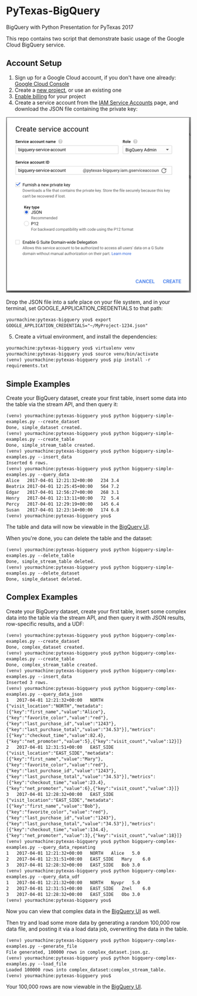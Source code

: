 # PyTexas-BigQuery
BigQuery with Python Presentation for PyTexas 2017

This repo contains two script that demonstrate basic usage of the Google Cloud BigQuery service.

## Account Setup

1. Sign up for a Google Cloud account, if you don't have one already: [Google Cloud Console](https://console.cloud.google.com/)
2. Create a [new project](https://console.cloud.google.com/cloud-resource-manager), or use an existing one
3. [Enable billing](https://support.google.com/cloud/answer/6293499#enable-billing) for your project
4. Create a service account from the [IAM Service Accounts](https://console.cloud.google.com/iam-admin/serviceaccounts/project) page, and download the JSON file containing the private key:

![IAM Service Account Screen](/images/iam_add_service_account.png?raw=true)

Drop the JSON file into a safe place on your file system, and in your terminal, set GOOGLE_APPLICATION_CREDENTIALS to that path:

```
yourmachine:pytexas-bigquery you$ export GOOGLE_APPLICATION_CREDENTIALS="~/MyProject-1234.json"
```

5.  Create a virtual environment, and install the dependencies:

```
yourmachine:pytexas-bigquery you$ virtualenv venv
yourmachine:pytexas-bigquery you$ source venv/bin/activate
(venv) yourmachine:pytexas-bigquery you$ pip install -r requirements.txt
```

## Simple Examples

Create your BigQuery dataset, create your first table, insert some data into the table via the stream API, and then query it:

```
(venv) yourmachine:pytexas-bigquery you$ python bigquery-simple-examples.py --create_dataset
Done, simple_dataset created.
(venv) yourmachine:pytexas-bigquery you$ python bigquery-simple-examples.py --create_table
Done, simple_stream_table created.
(venv) yourmachine:pytexas-bigquery you$ python bigquery-simple-examples.py --insert_data
Inserted 6 rows.
(venv) yourmachine:pytexas-bigquery you$ python bigquery-simple-examples.py --query_data
Alice	2017-04-01 12:21:32+00:00	234	3.4
Beatrix	2017-04-01 12:25:45+00:00	564	7.2
Edgar	2017-04-01 12:56:27+00:00	268	3.1
Henry	2017-04-01 12:13:11+00:00	72	5.4
Percy	2017-04-01 12:29:19+00:00	145	6.4
Susan	2017-04-01 12:23:14+00:00	174	6.8
(venv) yourmachine:pytexas-bigquery you$ 
```

The table and data will now be viewable in the [BigQuery UI](https://bigquery.cloud.google.com/dataset/).

When you're done, you can delete the table and the dataset:

```
(venv) yourmachine:pytexas-bigquery you$ python bigquery-simple-examples.py --delete_table
Done, simple_stream_table deleted.
(venv) yourmachine:pytexas-bigquery you$ python bigquery-simple-examples.py --delete_dataset
Done, simple_dataset deleted.
```

## Complex Examples

Create your BigQuery dataset, create your first table, insert some complex data into the table via the stream API, and then query it with JSON results, row-specific results, and a UDF:

```
(venv) yourmachine:pytexas-bigquery you$ python bigquery-complex-examples.py --create_dataset
Done, complex_dataset created.
(venv) yourmachine:pytexas-bigquery you$ python bigquery-complex-examples.py --create_table
Done, complex_stream_table created.
(venv) yourmachine:pytexas-bigquery you$ python bigquery-complex-examples.py --insert_data
Inserted 3 rows.
(venv) yourmachine:pytexas-bigquery you$ python bigquery-complex-examples.py --query_data_json
1	2017-04-01 12:21:32+00:00	NORTH	{"visit_location":"NORTH","metadata":[{"key":"first_name","value":"Alice"},{"key":"favorite_color","value":"red"},{"key":"last_purchase_id","value":"1243"},{"key":"last_purchase_total","value":"34.53"}],"metrics":[{"key":"checkout_time","value":82.4},{"key":"net_promoter","value":5},{"key":"visit_count","value":12}]}
2	2017-04-01 12:31:51+00:00	EAST_SIDE	{"visit_location":"EAST_SIDE","metadata":[{"key":"first_name","value":"Mary"},{"key":"favorite_color","value":"red"},{"key":"last_purchase_id","value":"1243"},{"key":"last_purchase_total","value":"34.53"}],"metrics":[{"key":"checkout_time","value":23.4},{"key":"net_promoter","value":6},{"key":"visit_count","value":3}]}
3	2017-04-01 12:28:32+00:00	EAST_SIDE	{"visit_location":"EAST_SIDE","metadata":[{"key":"first_name","value":"Bob"},{"key":"favorite_color","value":"red"},{"key":"last_purchase_id","value":"1243"},{"key":"last_purchase_total","value":"34.53"}],"metrics":[{"key":"checkout_time","value":134.4},{"key":"net_promoter","value":3},{"key":"visit_count","value":18}]}
(venv) yourmachine:pytexas-bigquery you$ python bigquery-complex-examples.py --query_data_repeating
1	2017-04-01 12:21:32+00:00	NORTH	Alice	5.0
2	2017-04-01 12:31:51+00:00	EAST_SIDE	Mary	6.0
3	2017-04-01 12:28:32+00:00	EAST_SIDE	Bob	3.0
(venv) yourmachine:pytexas-bigquery you$ python bigquery-complex-examples.py --query_data_udf
1	2017-04-01 12:21:32+00:00	NORTH	Nyvpr	5.0
2	2017-04-01 12:31:51+00:00	EAST_SIDE	Znel	6.0
3	2017-04-01 12:28:32+00:00	EAST_SIDE	Obo	3.0
(venv) yourmachine:pytexas-bigquery you$ 
```

Now you can view that complex data in the [BigQuery UI](https://bigquery.cloud.google.com/dataset/) as well.

Then try and load some more data by generating a random 100,000 row data file, and posting it via a load data job, overwriting the data in the table.

```
(venv) yourmachine:pytexas-bigquery you$ python bigquery-complex-examples.py --generate_file
File generated, 100000 rows in complex_dataset.json.gz.
(venv) yourmachine:pytexas-bigquery you$ python bigquery-complex-examples.py --load_file
Loaded 100000 rows into complex_dataset:complex_stream_table.
(venv) yourmachine:pytexas-bigquery you$ 
```

Your 100,000 rows are now viewable in the [BigQuery UI](https://bigquery.cloud.google.com/dataset/).

